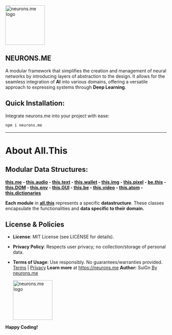 <img src="https://suign.github.io/neurons.me/neurons_logo.png" alt="neurons.me logo" width="123" height="123" style="width123px; height:123px;">

## NEURONS.ME
A modular framework that simplifies the creation and management of neural networks by introducing layers of abstraction to the design. It allows for the seamless integration of **AI** into various domains, offering a versatile approach to expressing systems through **Deep Learning**.

## Quick Installation:

Integrate neurons.me into your project with ease:

```bash
npm i neurons.me
```

----------

# About All.This

## Modular Data Structures:
**[this.me](https://suign.github.io/this.me)  - [this.audio](https://suign.github.io/this.audio) - [this.text](https://suign.github.io/this.text) - [this.wallet](https://suign.github.io/this.wallet) - [this.img](https://suign.github.io/this.img) - [this.pixel](https://suign.github.io/Pixels) - [be.this](https://suign.github.io/be.this) - [this.DOM](https://suign.github.io/this.DOM) - [this.env](https://suign.github.io/this.env/) - [this.GUI](https://suign.github.io/this.GUI) - [this.be](https://suign.github.io/this.be) - [this.video](https://suign.github.io/this.video) - [this.atom](https://suign.github.io/this.atom) - [this.dictionaries](https://suign.github.io/this.dictionaries/)**

**Each module** in **[all.this](https://neurons.me/all-this)** represents a specific **datastructure**. These classes encapsulate the functionalities and **data specific to their domain.**

## License & Policies
- **License**: MIT License (see LICENSE for details).
- **Privacy Policy**: Respects user privacy; no collection/storage of personal data.
- **Terms of Usage**: Use responsibly. No guarantees/warranties provided. [Terms](https://www.neurons.me/terms-of-use) | [Privacy](https://www.neurons.me/privacy-policy)
  **Learn more** at https://neurons.me
  **Author:** SuiGn
  [By neurons.me](https://neurons.me)

  <img src="https://suign.github.io/neurons.me/neurons_logo.png" alt="neurons.me logo" width="123" height="123" style="width123px; height:123px;">

**Happy Coding!**

